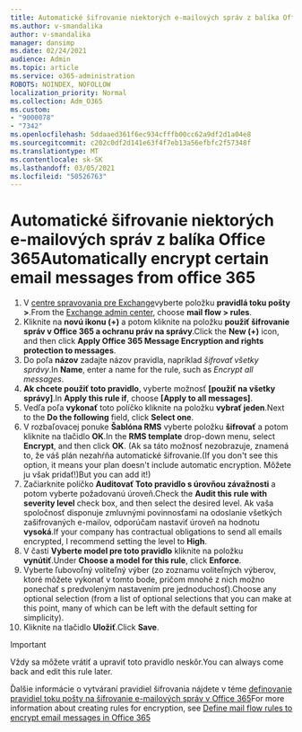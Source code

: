 ```yaml
---
title: Automatické šifrovanie niektorých e-mailových správ z balíka Office 365
ms.author: v-smandalika
author: v-smandalika
manager: dansimp
ms.date: 02/24/2021
audience: Admin
ms.topic: article
ms.service: o365-administration
ROBOTS: NOINDEX, NOFOLLOW
localization_priority: Normal
ms.collection: Adm_O365
ms.custom:
- "9000078"
- "7342"
ms.openlocfilehash: 5ddaaed361f6ec934cfffb00cc62a9df2d1a04e8
ms.sourcegitcommit: c202c0df2d141e63f4f7eb13a56efbfc2f57348f
ms.translationtype: MT
ms.contentlocale: sk-SK
ms.lasthandoff: 03/05/2021
ms.locfileid: "50526763"
---
```

# <a name="automatically-encrypt-certain-email-messages-from-office-365"></a><span data-ttu-id="7491d-102">Automatické šifrovanie niektorých e-mailových správ z balíka Office 365</span><span class="sxs-lookup"><span data-stu-id="7491d-102">Automatically encrypt certain email messages from office 365</span></span>

1. <span data-ttu-id="7491d-103">V [centre spravovania pre Exchange](https://outlook.office365.com/ecp/)vyberte položku **pravidlá toku pošty >**.</span><span class="sxs-lookup"><span data-stu-id="7491d-103">From the [Exchange admin center](https://outlook.office365.com/ecp/), choose **mail flow > rules**.</span></span> 
2. <span data-ttu-id="7491d-104">Kliknite na **novú ikonu (+)** a potom kliknite na položku **použiť šifrovanie správ v Office 365 a ochranu práv na správy**.</span><span class="sxs-lookup"><span data-stu-id="7491d-104">Click the **New (+)** icon, and then click **Apply Office 365 Message Encryption and rights protection to messages**.</span></span>
3. <span data-ttu-id="7491d-105">Do poľa **názov** zadajte názov pravidla, napríklad *šifrovať všetky správy*.</span><span class="sxs-lookup"><span data-stu-id="7491d-105">In **Name**, enter a name for the rule, such as *Encrypt all messages*.</span></span>
4. <span data-ttu-id="7491d-106">**Ak chcete použiť toto pravidlo**, vyberte možnosť **[použiť na všetky správy]**.</span><span class="sxs-lookup"><span data-stu-id="7491d-106">In **Apply this rule if**, choose **[Apply to all messages]**.</span></span> 
5. <span data-ttu-id="7491d-107">Vedľa poľa **vykonať** toto políčko kliknite na položku **vybrať jeden**.</span><span class="sxs-lookup"><span data-stu-id="7491d-107">Next to the **Do the following** field, click **Select one**.</span></span> 
6. <span data-ttu-id="7491d-108">V rozbaľovacej ponuke **Šablóna RMS** vyberte položku **šifrovať** a potom kliknite na tlačidlo **OK**.</span><span class="sxs-lookup"><span data-stu-id="7491d-108">In the **RMS template** drop-down menu, select **Encrypt**, and then click **OK**.</span></span> <span data-ttu-id="7491d-109">(Ak sa táto možnosť nezobrazuje, znamená to, že váš plán nezahŕňa automatické šifrovanie.</span><span class="sxs-lookup"><span data-stu-id="7491d-109">(If you don't see this option, it means your plan doesn't include automatic encryption.</span></span> <span data-ttu-id="7491d-110">Môžete ju však pridať!)</span><span class="sxs-lookup"><span data-stu-id="7491d-110">But you can add it!)</span></span>
7. <span data-ttu-id="7491d-111">Začiarknite políčko **Auditovať Toto pravidlo s úrovňou závažnosti** a potom vyberte požadovanú úroveň.</span><span class="sxs-lookup"><span data-stu-id="7491d-111">Check the **Audit this rule with severity level** check box, and then select the desired level.</span></span> <span data-ttu-id="7491d-112">Ak vaša spoločnosť disponuje zmluvnými povinnosťami na odoslanie všetkých zašifrovaných e-mailov, odporúčam nastaviť úroveň na hodnotu **vysoká**.</span><span class="sxs-lookup"><span data-stu-id="7491d-112">If your company has contractual obligations to send all emails encrypted, I recommend setting the level to **High**.</span></span>
8. <span data-ttu-id="7491d-113">V časti **Vyberte model pre toto pravidlo** kliknite na položku **vynútiť**.</span><span class="sxs-lookup"><span data-stu-id="7491d-113">Under **Choose a model for this rule**, click **Enforce**.</span></span> 
9. <span data-ttu-id="7491d-114">Vyberte ľubovoľný voliteľný výber (zo zoznamu voliteľných výberov, ktoré môžete vykonať v tomto bode, pričom mnohé z nich možno ponechať s predvoleným nastavením pre jednoduchosť).</span><span class="sxs-lookup"><span data-stu-id="7491d-114">Choose any optional selection (from a list of optional selections that you can make at this point, many of which can be left with the default setting for simplicity).</span></span>
10. <span data-ttu-id="7491d-115">Kliknite na tlačidlo **Uložiť**.</span><span class="sxs-lookup"><span data-stu-id="7491d-115">Click **Save**.</span></span>

> [!IMPORTANT]
> <span data-ttu-id="7491d-116">Vždy sa môžete vrátiť a upraviť toto pravidlo neskôr.</span><span class="sxs-lookup"><span data-stu-id="7491d-116">You can always come back and edit this rule later.</span></span>

<span data-ttu-id="7491d-117">Ďalšie informácie o vytváraní pravidiel šifrovania nájdete v téme [definovanie pravidiel toku pošty na šifrovanie e-mailových správ v Office 365](https://docs.microsoft.com/microsoft-365/compliance/define-mail-flow-rules-to-encrypt-email)</span><span class="sxs-lookup"><span data-stu-id="7491d-117">For more information about creating rules for encryption, see [Define mail flow rules to encrypt email messages in Office 365](https://docs.microsoft.com/microsoft-365/compliance/define-mail-flow-rules-to-encrypt-email)</span></span>

